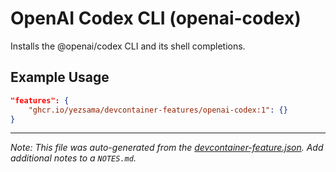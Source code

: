 
# OpenAI Codex CLI (openai-codex)

Installs the @openai/codex CLI and its shell completions.

## Example Usage

```json
"features": {
    "ghcr.io/yezsama/devcontainer-features/openai-codex:1": {}
}
```





---

_Note: This file was auto-generated from the [devcontainer-feature.json](https://github.com/yezsama/devcontainer-repository/blob/main/src/openai-codex/devcontainer-feature.json).  Add additional notes to a `NOTES.md`._
